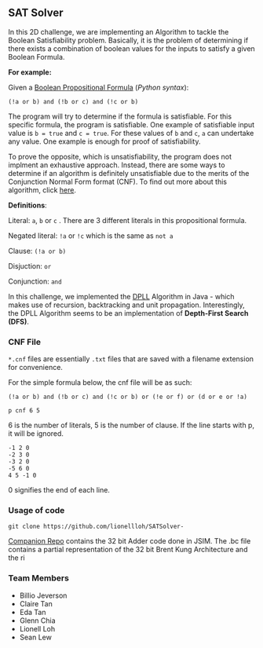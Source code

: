 ## SAT Solver

In this 2D challenge, we are implementing an Algorithm to tackle the Boolean Satisfiability problem. Basically, it is the problem of determining if there exists a combination of boolean values for the inputs to satisfy a given Boolean Formula. 

**For example:** 

Given a <u>Boolean Propositional Formula</u> (*Python syntax*): 

``` (!a or b) and (!b or c) and (!c or b) ```

The program will try to determine if the formula is satisfiable. For this specific formula, the program is satisfiable. One example of satisfiable input value is `b = true` and `c = true`. For these values of `b` and `c`, `a` can undertake any value. One example is enough for proof of satisfiability. 

To prove the opposite, which is unsatisfiability, the program does not implment an exhaustive approach. Instead, there are some ways to determine if an algorithm is definitely unsatisfiable due to the merits of the Conjunction Normal Form format (CNF). To find out more about this algorithm, click [here](http://www.dis.uniroma1.it/~liberato/ar/dpll/dpll.html).

**Definitions**: 

Literal: `a`,  `b`  or `c` . There are 3 different literals in this propositional formula.

Negated literal: `!a` or `!c` which is the same as `not a` 

Clause: `(!a or b)`

Disjuction: `or` 

Conjunction: `and`

In this challenge, we implemented the [DPLL](http://www.dis.uniroma1.it/~liberato/ar/dpll/dpll.html) Algorithm in Java - which makes use of recursion, backtracking and unit propagation. Interestingly, the DPLL Algorithm seems to be an implementation of **Depth-First Search (DFS)**. 



### CNF File

`*.cnf` files are essentially `.txt` files that are saved with a filename extension for convenience. 

For the simple formula below, the cnf file will be as such: 

  ``` (!a or b) and (!b or c) and (!c or b) or (!e or f) or (d or e or !a) ```

```
p cnf 6 5 
```

6 is the number of literals, 5 is the number of clause. If the line starts with p, it will be ignored. 

```
-1 2 0 
-2 3 0 
-3 2 0 
-5 6 0 
4 5 -1 0 
```

0 signifies the end of each line. 



### Usage of code 

```
git clone https://github.com/lionellloh/SATSolver-
```

[Companion Repo](https://github.com/lionellloh/32bitAdder) contains the 32 bit Adder code done in JSIM. The .bc file contains a partial representation of the 32 bit Brent Kung Architecture and the ri





### Team Members

- Billio Jeverson 
- Claire Tan 
- Eda Tan 
- Glenn Chia 
- Lionell Loh
- Sean Lew 